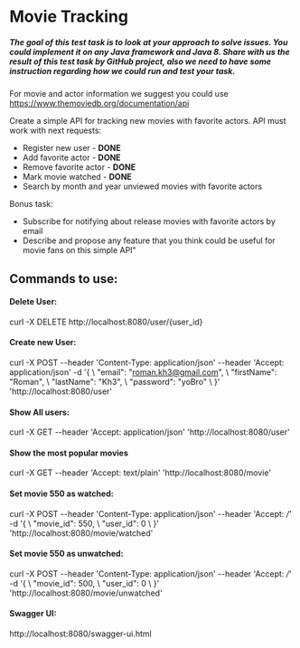 # Movie Tracking

##### The goal of this test task is to  look at your approach to solve issues. You could implement it on any Java framework and Java 8. Share with us the result of this test task by GitHub project, also we need to have some instruction regarding how we could run and test your task. 


For movie and actor information we suggest you could use https://www.themoviedb.org/documentation/api 


Create a simple API for tracking new movies with favorite actors. API must work with next requests:
* Register new user - <b>DONE</b>
* Add favorite actor - <b>DONE</b>
* Remove favorite actor - <b>DONE</b>
* Mark movie watched - <b>DONE</b>
* Search by month and year unviewed movies with favorite actors


Bonus task:

* Subscribe for notifying about release movies with favorite actors by email 
* Describe and propose any feature that you think could be useful for movie fans on this simple API"

## Commands to use:

#### Delete User:
curl -X DELETE http://localhost:8080/user/{user_id}

#### Create new User:
curl -X POST --header 'Content-Type: application/json' --header 'Accept: application/json' -d '{ \ 
   "email": "roman.kh3@gmail.com", \ 
   "firstName": "Roman", \ 
   "lastName": "Kh3", \ 
   "password": "yoBro" \ 
 }' 'http://localhost:8080/user'

#### Show All users:
curl -X GET --header 'Accept: application/json' 'http://localhost:8080/user'

#### Show the most popular movies
curl -X GET --header 'Accept: text/plain' 'http://localhost:8080/movie'

#### Set movie 550 as watched:
curl -X POST --header 'Content-Type: application/json' --header 'Accept: */*' -d '{ \ 
   "movie_id": 550, \ 
   "user_id": 0 \ 
 }' 'http://localhost:8080/movie/watched'
 
#### Set movie 550 as unwatched:
curl -X POST --header 'Content-Type: application/json' --header 'Accept: */*' -d '{ \ 
   "movie_id": 500, \ 
   "user_id": 0 \ 
 }' 'http://localhost:8080/movie/unwatched'

#### Swagger UI:
http://localhost:8080/swagger-ui.html
